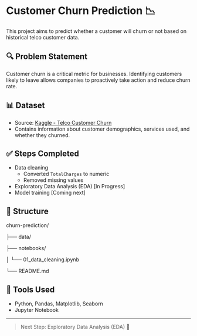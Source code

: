 # Customer Churn Prediction 📉

This project aims to predict whether a customer will churn or not based on historical telco customer data.

## 🔍 Problem Statement
Customer churn is a critical metric for businesses. Identifying customers likely to leave allows companies to proactively take action and reduce churn rate.

## 📊 Dataset
- Source: [Kaggle - Telco Customer Churn](https://www.kaggle.com/datasets/blastchar/telco-customer-churn)
- Contains information about customer demographics, services used, and whether they churned.

## ✅ Steps Completed
- Data cleaning
  - Converted `TotalCharges` to numeric
  - Removed missing values
- Exploratory Data Analysis (EDA) [In Progress]
- Model training [Coming next]

## 📁 Structure
churn-prediction/

├── data/

├── notebooks/

│ └── 01_data_cleaning.ipynb

└── README.md


## 🔧 Tools Used
- Python, Pandas, Matplotlib, Seaborn
- Jupyter Notebook

---

> Next Step: Exploratory Data Analysis (EDA) 🚀
